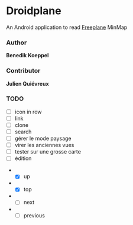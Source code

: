 # Droidplane

An Android application to read [Freeplane](https://docs.freeplane.org/) MinMap

### Author
**Benedik Koeppel**

### Contributor
**Julien Quiévreux**

### TODO

* [ ] icon in row
* [ ] link
* [ ] clone
* [ ] search
* [ ] gérer le mode paysage
* [ ] virer les anciennes vues
* [ ] tester sur une grosse carte
* [ ] édition
* *[x] up
* *[x] top
* *[ ] next
* *[ ] previous
